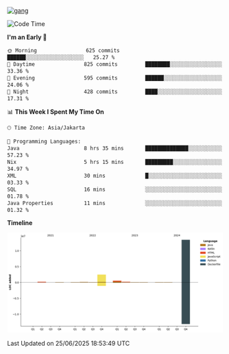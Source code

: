 <!-- [<img src='https://dev.karakun.com/assets/posts/2018-09-16-jc-java-article/3duke_suspects.jpg' alt='java'>](https://github.com/yeahbutstill) -->
[<img src='https://asset-2.tstatic.net/tribunnewswiki/foto/bank/images/Mozart.jpg' alt='gang'>](https://github.com/yeahbutstill)

<!--START_SECTION:waka-->
![Code Time](http://img.shields.io/badge/Code%20Time-3%2C330%20hrs%2014%20mins-blue)

**I'm an Early 🐤** 

```text
🌞 Morning                625 commits         ██████░░░░░░░░░░░░░░░░░░░   25.27 % 
🌆 Daytime                825 commits         ████████░░░░░░░░░░░░░░░░░   33.36 % 
🌃 Evening                595 commits         ██████░░░░░░░░░░░░░░░░░░░   24.06 % 
🌙 Night                  428 commits         ████░░░░░░░░░░░░░░░░░░░░░   17.31 % 
```


📊 **This Week I Spent My Time On** 

```text
🕑︎ Time Zone: Asia/Jakarta

💬 Programming Languages: 
Java                     8 hrs 35 mins       ██████████████░░░░░░░░░░░   57.23 % 
Nix                      5 hrs 15 mins       █████████░░░░░░░░░░░░░░░░   34.97 % 
XML                      30 mins             █░░░░░░░░░░░░░░░░░░░░░░░░   03.33 % 
SQL                      16 mins             ░░░░░░░░░░░░░░░░░░░░░░░░░   01.78 % 
Java Properties          11 mins             ░░░░░░░░░░░░░░░░░░░░░░░░░   01.32 % 
```

**Timeline**

![Lines of Code chart](https://raw.githubusercontent.com/yeahbutstill/yeahbutstill/main/assets/bar_graph.png)


 Last Updated on 25/06/2025 18:53:49 UTC
<!--END_SECTION:waka-->
